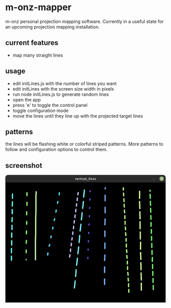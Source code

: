 
# m-onz-mapper

m-onz personal projection mapping software. 
Currently in a useful state for an upcoming projection mapping installation.

## current features

* map many straight lines

## usage

* edit initLines.js with the number of lines you want
* edit initLines with the screen size width in pixels
* run node initLines.js to generate random lines
* open the app
* press 'e' to toggle the control panel
* toggle configuration mode
* move the lines until they line up with the projected target lines

## patterns

the lines will be flashing white or colorful striped patterns. More patterns to follow and configuration options to control them.

## screenshot

<img src="vertical_lines.png" />
